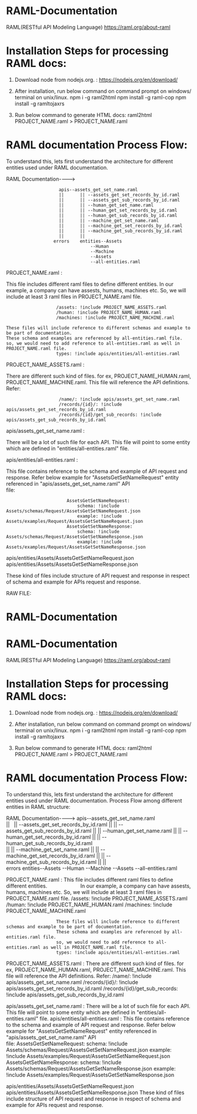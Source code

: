 # RAML-Documentation
RAML(RESTful API Modeling Language)
https://raml.org/about-raml

Installation Steps for processing RAML docs:
================================================

1. Download node from nodejs.org.
   : https://nodejs.org/en/download/
2. After installation, run below command on command prompt on windows/ terminal on unix/linux.
    npm i -g raml2html
    npm install -g raml-cop
    npm install -g ramltojaxrs	

3. Run below command to generate HTML docs:
    raml2html PROJECT_NAME.raml > PROJECT_NAME.raml



RAML documentation Process Flow:
==============================================

To understand this, lets first understand the architecture for different entities used under RAML documentation.

RAML Documentation----> 
                        
                        apis--assets_get_set_name.raml
                        ||      || --assets_get_set_records_by_id.raml
                        ||      || --assets_get_sub_records_by_id.raml
                        ||      || --human_get_set_name.raml
                        ||      || --human_get_set_records_by_id.raml
                        ||      || --human_get_sub_records_by_id.raml 
                        ||      || --machine_get_set_name.raml
                        ||      || --machine_get_set_records_by_id.raml
                        ||      || --machine_get_sub_records_by_id.raml
                        ||      ||                          
                      errors    entities--Assets
                                    --Human
                                    --Machine
                                    --Assets
                                    --all-entities.raml


PROJECT_NAME.raml   : 

This file includes different raml files to define different entities.
In our example, a company can have assests, humans, machines etc.
So, we will include at least 3 raml files in PROJECT_NAME.raml file.
                       
                       /assets: !include PROJECT_NAME_ASSETS.raml 
                       /human: !include PROJECT_NAME_HUMAN.raml
                       /machines: !include PROJECT_NAME_MACHINE.raml
                       
    These files will include reference to different schemas and example to be part of documentation.
    These schema and examples are referenced by all-entities.raml file.
    so, we would need to add reference to all-entities.raml as well in PROJECT_NAME.raml file.
                       types: !include apis/entities/all-entities.raml
                       

PROJECT_NAME_ASSETS.raml  : 

There are different such kind of files. for ex, PROJECT_NAME_HUMAN.raml, PROJECT_NAME_MACHINE.raml.
This file will reference the API definitions.
Refer:
                        
                        /name/: !include apis/assets_get_set_name.raml
                        /records/{id}/: !include apis/assets_get_set_records_by_id.raml
                        /records/{id}/get_sub_records: !include apis/assets_get_sub_records_by_id.raml


apis/assets_get_set_name.raml :  

There will be a lot of such file for each API.
This file will point to some entity which are defined in "entities/all-entities.raml" file.
                          
apis/entities/all-entities.raml : 

This file contains reference to the schema and example of API request and response.
Refer below example for "AssetsGetSetNameRequest" entity referenced in "apis/assets_get_set_name.raml" API  
file:
                           
                           AssetsGetSetNameRequest:
                               schema: !include Assets/schemas/Request/AssetsGetSetNameRequest.json
                               example: !include Assets/examples/Request/AssetsGetSetNameRequest.json
                           AssetsGetSetNameResponse:
                               schema: !include Assets/schemas/Request/AssetsGetSetNameResponse.json
                               example: !include Assets/examples/Request/AssetsGetSetNameResponse.json

apis/entities/Assets/AssetsGetSetNameRequest.json
apis/entities/Assets/AssetsGetSetNameResponse.json

These kind of files include structure of API request and response in respect of schema and example for APIs request and response.
                         
                         
                         
                         
                         
RAW FILE:

# RAML-Documentation
# RAML-Documentation
RAML(RESTful API Modeling Language)
https://raml.org/about-raml

Installation Steps for processing RAML docs:
================================================
1. Download node from nodejs.org.
   : https://nodejs.org/en/download/
2. After installation, run below command on command prompt on windows/ terminal on unix/linux.
    npm i -g raml2html
    npm install -g raml-cop
    npm install -g ramltojaxrs	

3. Run below command to generate HTML docs:
    raml2html PROJECT_NAME.raml > PROJECT_NAME.raml


RAML documentation Process Flow:
==============================================
To understand this, lets first understand the architecture for different entities used under RAML documentation.
Process Flow among different entities in RAML structure:

RAML Documentation----> apis--assets_get_set_name.raml
                        ||      || --assets_get_set_records_by_id.raml
                        ||      || --assets_get_sub_records_by_id.raml
                        ||      || --human_get_set_name.raml
                        ||      || --human_get_set_records_by_id.raml
                        ||      || --human_get_sub_records_by_id.raml               
                        ||      || --machine_get_set_name.raml
                        ||      || --machine_get_set_records_by_id.raml
                        ||      || --machine_get_sub_records_by_id.raml
                        ||      ||                          
                      errors    entities--Assets
                                    --Human
                                    --Machine
                                    --Assets
                                    --all-entities.raml


PROJECT_NAME.raml   :  This file includes different raml files to define different entities.
                       In our example, a company can have assests, humans, machines etc. 
                       So, we will include at least 3 raml files in PROJECT_NAME.raml file.
                       /assets: !include PROJECT_NAME_ASSETS.raml                       
                       /human: !include PROJECT_NAME_HUMAN.raml
                       /machines: !include PROJECT_NAME_MACHINE.raml

                       These files will include reference to different schemas and example to be part of documentation.
                       These schema and examples are referenced by all-entities.raml file.
                       so, we would need to add reference to all-entities.raml as well in PROJECT_NAME.raml file.
                       types: !include apis/entities/all-entities.raml

PROJECT_NAME_ASSETS.raml  : There are different such kind of files. for ex, PROJECT_NAME_HUMAN.raml, PROJECT_NAME_MACHINE.raml.
                        This file will reference the API definitions.
                        Refer:
                        /name/: !include apis/assets_get_set_name.raml
                        /records/{id}/: !include apis/assets_get_set_records_by_id.raml
                        /records/{id}/get_sub_records: !include apis/assets_get_sub_records_by_id.raml


apis/assets_get_set_name.raml :  There will be a lot of such file for each API.
                          This file will point to some entity which are defined in "entities/all-entities.raml" file.
apis/entities/all-entities.raml : This file contains reference to the schema and example of API request and response.
                           Refer below example for "AssetsGetSetNameRequest" entity referenced in "apis/assets_get_set_name.raml" API  
                           file:
                           AssetsGetSetNameRequest:
                               schema: !include Assets/schemas/Request/AssetsGetSetNameRequest.json
                               example: !include Assets/examples/Request/AssetsGetSetNameRequest.json
                           AssetsGetSetNameResponse:
                               schema: !include Assets/schemas/Request/AssetsGetSetNameResponse.json
                               example: !include Assets/examples/Request/AssetsGetSetNameResponse.json

apis/entities/Assets/AssetsGetSetNameRequest.json
apis/entities/Assets/AssetsGetSetNameResponse.json
                         These kind of files include structure of API request and response in respect of schema and example for APIs
                         request and response.
